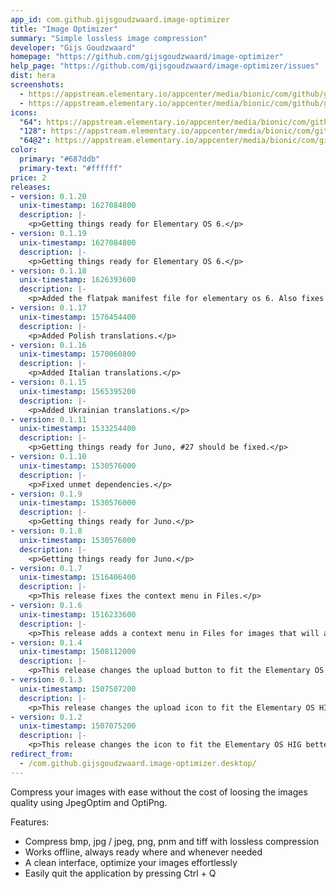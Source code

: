 ```yaml
---
app_id: com.github.gijsgoudzwaard.image-optimizer
title: "Image Optimizer"
summary: "Simple lossless image compression"
developer: "Gijs Goudzwaard"
homepage: "https://github.com/gijsgoudzwaard/image-optimizer"
help_page: "https://github.com/gijsgoudzwaard/image-optimizer/issues"
dist: hera
screenshots:
  - https://appstream.elementary.io/appcenter/media/bionic/com/github/gijsgoudzwaard.image-optimizer/ED697ED8D6BF023A25B6C0A058700D91/screenshots/image-1_orig.png
  - https://appstream.elementary.io/appcenter/media/bionic/com/github/gijsgoudzwaard.image-optimizer/ED697ED8D6BF023A25B6C0A058700D91/screenshots/image-2_orig.png
icons:
  "64": https://appstream.elementary.io/appcenter/media/bionic/com/github/gijsgoudzwaard.image-optimizer/ED697ED8D6BF023A25B6C0A058700D91/icons/64x64/com.github.gijsgoudzwaard.image-optimizer_com.github.gijsgoudzwaard.image-optimizer.png
  "128": https://appstream.elementary.io/appcenter/media/bionic/com/github/gijsgoudzwaard.image-optimizer/ED697ED8D6BF023A25B6C0A058700D91/icons/128x128/com.github.gijsgoudzwaard.image-optimizer_com.github.gijsgoudzwaard.image-optimizer.png
  "64@2": https://appstream.elementary.io/appcenter/media/bionic/com/github/gijsgoudzwaard.image-optimizer/ED697ED8D6BF023A25B6C0A058700D91/icons/64x64@2/com.github.gijsgoudzwaard.image-optimizer_com.github.gijsgoudzwaard.image-optimizer.png
color:
  primary: "#687ddb"
  primary-text: "#ffffff"
price: 2
releases:
- version: 0.1.20
  unix-timestamp: 1627084800
  description: |-
    <p>Getting things ready for Elementary OS 6.</p>
- version: 0.1.19
  unix-timestamp: 1627084800
  description: |-
    <p>Getting things ready for Elementary OS 6.</p>
- version: 0.1.18
  unix-timestamp: 1626393600
  description: |-
    <p>Added the flatpak manifest file for elementary os 6. Also fixes vala 0.48 build issue.</p>
- version: 0.1.17
  unix-timestamp: 1576454400
  description: |-
    <p>Added Polish translations.</p>
- version: 0.1.16
  unix-timestamp: 1570060800
  description: |-
    <p>Added Italian translations.</p>
- version: 0.1.15
  unix-timestamp: 1565395200
  description: |-
    <p>Added Ukrainian translations.</p>
- version: 0.1.11
  unix-timestamp: 1533254400
  description: |-
    <p>Getting things ready for Juno, #27 should be fixed.</p>
- version: 0.1.10
  unix-timestamp: 1530576000
  description: |-
    <p>Fixed unmet dependencies.</p>
- version: 0.1.9
  unix-timestamp: 1530576000
  description: |-
    <p>Getting things ready for Juno.</p>
- version: 0.1.8
  unix-timestamp: 1530576000
  description: |-
    <p>Getting things ready for Juno.</p>
- version: 0.1.7
  unix-timestamp: 1516406400
  description: |-
    <p>This release fixes the context menu in Files.</p>
- version: 0.1.6
  unix-timestamp: 1516233600
  description: |-
    <p>This release adds a context menu in Files for images that will allow easier image optimizations.</p>
- version: 0.1.4
  unix-timestamp: 1508112000
  description: |-
    <p>This release changes the upload button to fit the Elementary OS HIG better.</p>
- version: 0.1.3
  unix-timestamp: 1507507200
  description: |-
    <p>This release changes the upload icon to fit the Elementary OS HIG better.</p>
- version: 0.1.2
  unix-timestamp: 1507075200
  description: |-
    <p>This release changes the icon to fit the Elementary OS HIG better.</p>
redirect_from:
  - /com.github.gijsgoudzwaard.image-optimizer.desktop/
---
```


<p>Compress your images with ease without the cost of loosing the images quality using JpegOptim and OptiPng.</p>
<p>Features:</p>
<ul>
  <li>Compress bmp, jpg / jpeg, png, pnm and tiff with lossless compression</li>
  <li>Works offline, always ready where and whenever needed</li>
  <li>A clean interface, optimize your images effortlessly</li>
  <li>Easily quit the application by pressing Ctrl + Q</li>
</ul>